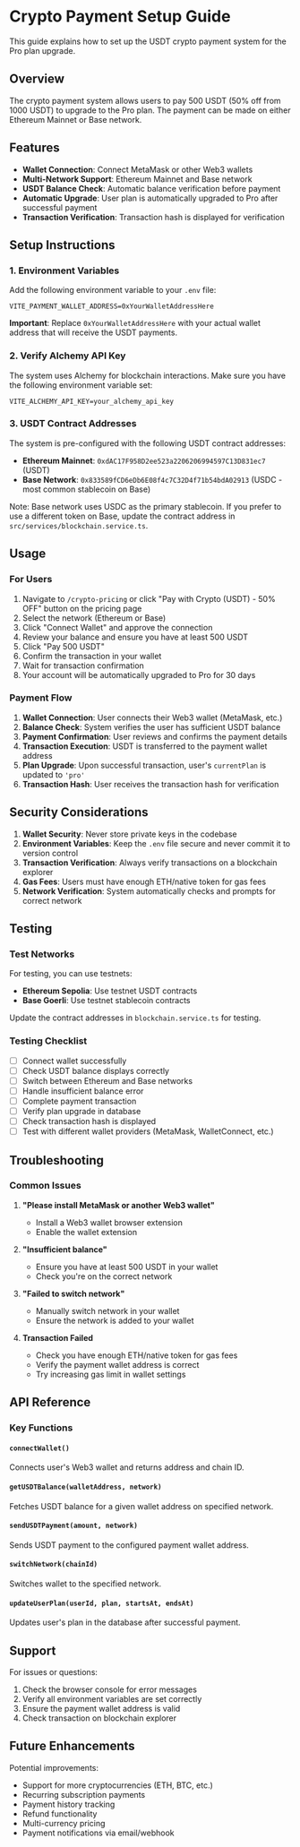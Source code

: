 # Crypto Payment Setup Guide

This guide explains how to set up the USDT crypto payment system for the Pro plan upgrade.

## Overview

The crypto payment system allows users to pay 500 USDT (50% off from 1000 USDT) to upgrade to the Pro plan. The payment can be made on either Ethereum Mainnet or Base network.

## Features

- **Wallet Connection**: Connect MetaMask or other Web3 wallets
- **Multi-Network Support**: Ethereum Mainnet and Base network
- **USDT Balance Check**: Automatic balance verification before payment
- **Automatic Upgrade**: User plan is automatically upgraded to Pro after successful payment
- **Transaction Verification**: Transaction hash is displayed for verification

## Setup Instructions

### 1. Environment Variables

Add the following environment variable to your `.env` file:

```env
VITE_PAYMENT_WALLET_ADDRESS=0xYourWalletAddressHere
```

**Important**: Replace `0xYourWalletAddressHere` with your actual wallet address that will receive the USDT payments.

### 2. Verify Alchemy API Key

The system uses Alchemy for blockchain interactions. Make sure you have the following environment variable set:

```env
VITE_ALCHEMY_API_KEY=your_alchemy_api_key
```

### 3. USDT Contract Addresses

The system is pre-configured with the following USDT contract addresses:

- **Ethereum Mainnet**: `0xdAC17F958D2ee523a2206206994597C13D831ec7` (USDT)
- **Base Network**: `0x833589fCD6eDb6E08f4c7C32D4f71b54bdA02913` (USDC - most common stablecoin on Base)

Note: Base network uses USDC as the primary stablecoin. If you prefer to use a different token on Base, update the contract address in `src/services/blockchain.service.ts`.

## Usage

### For Users

1. Navigate to `/crypto-pricing` or click "Pay with Crypto (USDT) - 50% OFF" button on the pricing page
2. Select the network (Ethereum or Base)
3. Click "Connect Wallet" and approve the connection
4. Review your balance and ensure you have at least 500 USDT
5. Click "Pay 500 USDT"
6. Confirm the transaction in your wallet
7. Wait for transaction confirmation
8. Your account will be automatically upgraded to Pro for 30 days

### Payment Flow

1. **Wallet Connection**: User connects their Web3 wallet (MetaMask, etc.)
2. **Balance Check**: System verifies the user has sufficient USDT balance
3. **Payment Confirmation**: User reviews and confirms the payment details
4. **Transaction Execution**: USDT is transferred to the payment wallet address
5. **Plan Upgrade**: Upon successful transaction, user's `currentPlan` is updated to `'pro'`
6. **Transaction Hash**: User receives the transaction hash for verification

## Security Considerations

1. **Wallet Security**: Never store private keys in the codebase
2. **Environment Variables**: Keep the `.env` file secure and never commit it to version control
3. **Transaction Verification**: Always verify transactions on a blockchain explorer
4. **Gas Fees**: Users must have enough ETH/native token for gas fees
5. **Network Verification**: System automatically checks and prompts for correct network

## Testing

### Test Networks

For testing, you can use testnets:

- **Ethereum Sepolia**: Use testnet USDT contracts
- **Base Goerli**: Use testnet stablecoin contracts

Update the contract addresses in `blockchain.service.ts` for testing.

### Testing Checklist

- [ ] Connect wallet successfully
- [ ] Check USDT balance displays correctly
- [ ] Switch between Ethereum and Base networks
- [ ] Handle insufficient balance error
- [ ] Complete payment transaction
- [ ] Verify plan upgrade in database
- [ ] Check transaction hash is displayed
- [ ] Test with different wallet providers (MetaMask, WalletConnect, etc.)

## Troubleshooting

### Common Issues

1. **"Please install MetaMask or another Web3 wallet"**

   - Install a Web3 wallet browser extension
   - Enable the wallet extension

2. **"Insufficient balance"**

   - Ensure you have at least 500 USDT in your wallet
   - Check you're on the correct network

3. **"Failed to switch network"**

   - Manually switch network in your wallet
   - Ensure the network is added to your wallet

4. **Transaction Failed**
   - Check you have enough ETH/native token for gas fees
   - Verify the payment wallet address is correct
   - Try increasing gas limit in wallet settings

## API Reference

### Key Functions

#### `connectWallet()`

Connects user's Web3 wallet and returns address and chain ID.

#### `getUSDTBalance(walletAddress, network)`

Fetches USDT balance for a given wallet address on specified network.

#### `sendUSDTPayment(amount, network)`

Sends USDT payment to the configured payment wallet address.

#### `switchNetwork(chainId)`

Switches wallet to the specified network.

#### `updateUserPlan(userId, plan, startsAt, endsAt)`

Updates user's plan in the database after successful payment.

## Support

For issues or questions:

1. Check the browser console for error messages
2. Verify all environment variables are set correctly
3. Ensure the payment wallet address is valid
4. Check transaction on blockchain explorer

## Future Enhancements

Potential improvements:

- Support for more cryptocurrencies (ETH, BTC, etc.)
- Recurring subscription payments
- Payment history tracking
- Refund functionality
- Multi-currency pricing
- Payment notifications via email/webhook
